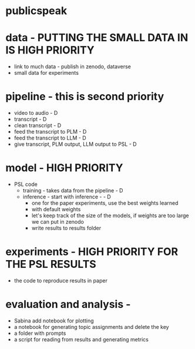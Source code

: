 # publicspeak


# data - PUTTING THE SMALL DATA IN IS HIGH PRIORITY 
- link to much data - publish in zenodo, dataverse
- small data for experiments

# pipeline - this is second priority 
 - video to audio - D
 - transcript - D
 - clean transcript - D
 - feed the transcript to PLM - D
 - feed the transcript to LLM - D
 - give transcript, PLM output, LLM output to PSL - D

# model - HIGH PRIORITY
- PSL code
    - training - takes data from the pipeline - D
    - inference - start with inference -  - D
       - one for the paper experiments, use the best weights learned
       - with default weights
       - let's keep track of the size of the models, if weights are too large we can put in zenodo
       - write results to results folder
         


# experiments - HIGH PRIORITY FOR THE PSL RESULTS

- the code to reproduce results in paper

# evaluation and analysis - 
- Sabina add notebook for plotting
- a notebook for generating topic assignments and delete the key
- a folder with prompts
- a script for reading from results and generating metrics 
